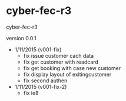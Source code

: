 # cyber-fec-r3
cyber-fec-r3

version 0.0.1
 - 1/11/2015 (v001-fix)
   - fix issue customer cach data
   - fix get customer with readcard
   - fix get booking with case new customer
   - fix display layout of exitingcustomer
   - fix second authen
- 1/11/2015 (v001-fix-2)
   - fix ie8